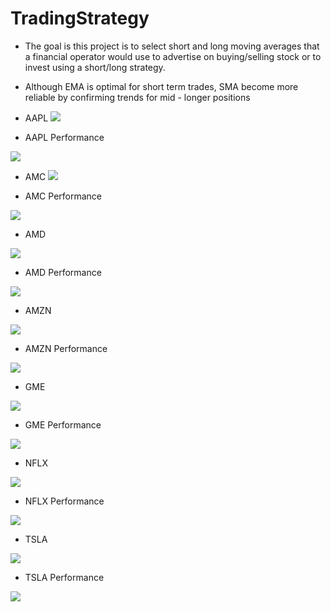 # TradingStrategy

- The goal is this project is to select short and long moving averages that a financial operator would use to advertise on buying/selling stock or to invest using a short/long strategy.

- Although EMA is optimal for short term trades, SMA become more reliable by confirming trends for mid - longer positions

- AAPL
![](ss/AAPL.JPG)

- AAPL Performance

![](ss/AAPL_gains.JPG)

- AMC
![](ss/AMC.JPG)

- AMC Performance

![](ss/AMC_gains.JPG)

- AMD

![](ss/AMD.JPG)

- AMD Performance

![](ss/AMD_gains.JPG)

- AMZN

![](ss/AMZN.JPG)

- AMZN Performance

![](ss/AMZN_gains.JPG)

- GME

![](ss/GME.JPG)

- GME Performance

![](ss/GME_gains.JPG)

- NFLX

![](ss/NFLX.JPG)

- NFLX Performance

![](ss/NFLX_gains.JPG)

- TSLA

![](ss/TSLA.JPG)

- TSLA Performance

![](ss/TSLA_gains.JPG)

